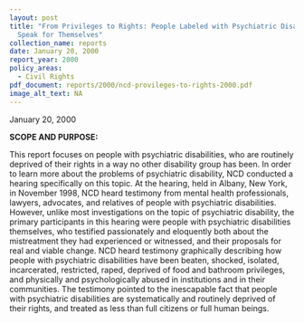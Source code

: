 ```yaml
---
layout: post
title: "From Privileges to Rights: People Labeled with Psychiatric Disabilities
  Speak for Themselves"
collection_name: reports
date: January 20, 2000
report_year: 2000
policy_areas:
  - Civil Rights
pdf_document: reports/2000/ncd-provileges-to-rights-2000.pdf
image_alt_text: NA
---
```

January 20, 2000

**S﻿COPE AND PURPOSE:**

This report focuses on people with psychiatric disabilities, w﻿ho are routinely deprived of their rights in a way no other disability group has been. In order to learn more about the problems of psychiatric disability, NCD conducted a hearing specifically on this topic. At the hearing, held in Albany, New York, in November 1998, NCD heard testimony from mental health professionals, lawyers, advocates, and relatives of people with psychiatric disabilities. However, unlike most investigations on the topic of psychiatric disability, the primary participants in this hearing were people with psychiatric disabilities themselves, who testified passionately and eloquently both about the mistreatment they had experienced or witnessed, and their proposals for real and viable change. NCD heard testimony graphically describing how people with psychiatric disabilities have been beaten, shocked, isolated, incarcerated, restricted, raped, deprived of food and bathroom privileges, and physically and psychologically abused in institutions and in their communities. The testimony pointed to the inescapable fact that people with psychiatric disabilities are systematically and routinely deprived of their rights, and treated as less than full citizens or full human beings.